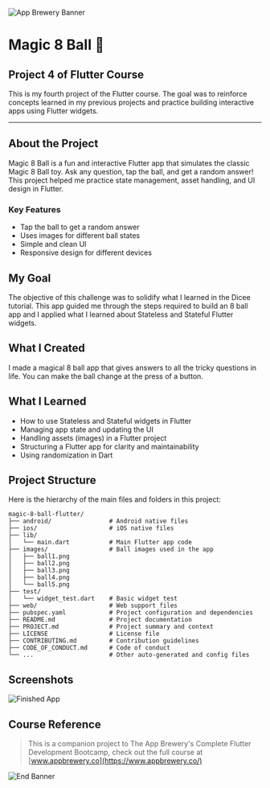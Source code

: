 ![App Brewery Banner](https://github.com/londonappbrewery/Images/blob/master/AppBreweryBanner.png)

# Magic 8 Ball 🎱

## Project 4 of Flutter Course

This is my fourth project of the Flutter course. The goal was to reinforce concepts learned in my previous projects and practice building interactive apps using Flutter widgets.

---

## About the Project

Magic 8 Ball is a fun and interactive Flutter app that simulates the classic Magic 8 Ball toy. Ask any question, tap the ball, and get a random answer! This project helped me practice state management, asset handling, and UI design in Flutter.

### Key Features
- Tap the ball to get a random answer
- Uses images for different ball states
- Simple and clean UI
- Responsive design for different devices

## My Goal

The objective of this challenge was to solidify what I learned in the Dicee tutorial. This app guided me through the steps required to build an 8 ball app and I applied what I learned about Stateless and Stateful Flutter widgets.

## What I Created

I made a magical 8 ball app that gives answers to all the tricky questions in life. You can make the ball change at the press of a button.

## What I Learned
- How to use Stateless and Stateful widgets in Flutter
- Managing app state and updating the UI
- Handling assets (images) in a Flutter project
- Structuring a Flutter app for clarity and maintainability
- Using randomization in Dart

## Project Structure

Here is the hierarchy of the main files and folders in this project:

```
magic-8-ball-flutter/
├── android/                # Android native files
├── ios/                    # iOS native files
├── lib/
│   └── main.dart           # Main Flutter app code
├── images/                 # Ball images used in the app
│   ├── ball1.png
│   ├── ball2.png
│   ├── ball3.png
│   ├── ball4.png
│   └── ball5.png
├── test/
│   └── widget_test.dart    # Basic widget test
├── web/                    # Web support files
├── pubspec.yaml            # Project configuration and dependencies
├── README.md               # Project documentation
├── PROJECT.md              # Project summary and context
├── LICENSE                 # License file
├── CONTRIBUTING.md         # Contribution guidelines
├── CODE_OF_CONDUCT.md      # Code of conduct
└── ...                     # Other auto-generated and config files
```

## Screenshots

![Finished App](https://github.com/londonappbrewery/Images/blob/master/8-ball-flutter-gif.gif)

## Course Reference

>This is a companion project to The App Brewery's Complete Flutter Development Bootcamp, check out the full course at [www.appbrewery.co](https://www.appbrewery.co/)

![End Banner](https://github.com/londonappbrewery/Images/blob/master/readme-end-banner.png)
